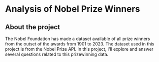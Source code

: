 # Analysis of Nobel Prize Winners
## About the project
The Nobel Foundation has made a dataset available of all prize winners from the outset of the awards from 1901 to 2023. The dataset used in this project is from the Nobel Prize API. In this project, I'll explore and answer several questions related to this prizewinning data.

